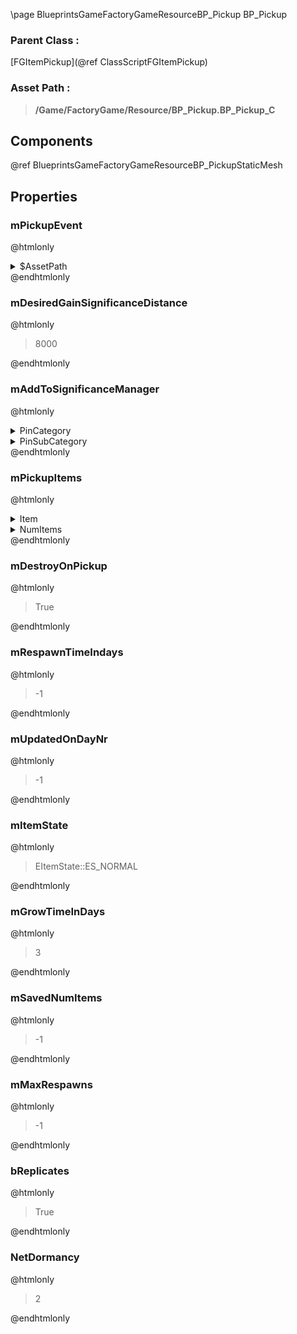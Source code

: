 \page BlueprintsGameFactoryGameResourceBP_Pickup BP_Pickup
### Parent Class :
[FGItemPickup](@ref ClassScriptFGItemPickup)
### Asset Path :
<b><blockquote>/Game/FactoryGame/Resource/BP_Pickup.BP_Pickup_C</blockquote></b>
## Components

@ref BlueprintsGameFactoryGameResourceBP_PickupStaticMesh

## Properties

### mPickupEvent
@htmlonly
<details>
 <summary>$AssetPath</summary>
<b><a href="_blueprints_game_factory_game_character_player_audio_s_b__character_essentials_play__p__resource_pick_up.html"><blockquote>Play_P_ResourcePickUp</blockquote></a></b>
</details>
@endhtmlonly

### mDesiredGainSignificanceDistance
@htmlonly
<blockquote>8000</blockquote>
@endhtmlonly

### mAddToSignificanceManager
@htmlonly
<details>
 <summary>PinCategory</summary>
<blockquote>bool</blockquote>
</details>
<details>
 <summary>PinSubCategory</summary>
<blockquote>bool</blockquote>
</details>
@endhtmlonly

### mPickupItems
@htmlonly
<details>
 <summary>Item</summary>
<details>
 <summary>ItemClass</summary>
<blockquote>None</blockquote>
</details>
<details>
 <summary>ItemState</summary>
<details>
 <summary>ActorPtr</summary>
<details>
 <summary>$Empty</summary>
<blockquote>True</blockquote>
</details>
</details>
</details>
</details>
<details>
 <summary>NumItems</summary>
<blockquote>1</blockquote>
</details>
@endhtmlonly

### mDestroyOnPickup
@htmlonly
<blockquote>True</blockquote>
@endhtmlonly

### mRespawnTimeIndays
@htmlonly
<blockquote>-1</blockquote>
@endhtmlonly

### mUpdatedOnDayNr
@htmlonly
<blockquote>-1</blockquote>
@endhtmlonly

### mItemState
@htmlonly
<blockquote>EItemState::ES_NORMAL</blockquote>
@endhtmlonly

### mGrowTimeInDays
@htmlonly
<blockquote>3</blockquote>
@endhtmlonly

### mSavedNumItems
@htmlonly
<blockquote>-1</blockquote>
@endhtmlonly

### mMaxRespawns
@htmlonly
<blockquote>-1</blockquote>
@endhtmlonly

### bReplicates
@htmlonly
<blockquote>True</blockquote>
@endhtmlonly

### NetDormancy
@htmlonly
<blockquote>2</blockquote>
@endhtmlonly

